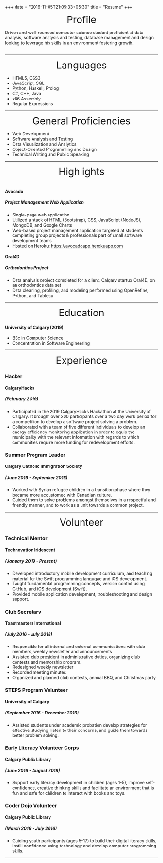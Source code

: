 +++
date = "2016-11-05T21:05:33+05:30"
title = "Resume"
+++

<p align="center">
  <font size="+3">Profile</font>
</p>

Driven and well-rounded computer science student proficient at data analysis, software analysis and testing, database management and design looking to leverage his skills in an environment fostering growth.
<br></br>

__________________

<p align="center">
  <font size="+3">Languages</font>
</p>

* HTML5, CSS3
* JavaScript, SQL
* Python, Haskell, Prolog
* C#, C++, Java
* x86 Assembly
* Regular Expressions

__________________

<p align="center">
  <font size="+3">General Proficiencies</font>
</p>

* Web Development
* Software Analysis and Testing
* Data Visualization and Analytics
* Object-Oriented Programming and Design
* Technical Writing and Public Speaking

__________________

<p align="center">
  <font size="+3">Highlights</font>
  <br></br>
</p>


#### Avocado
##### Project Management Web Application
* Single-page web application
* Utilized a stack of HTML (Bootstrap), CSS, JavaScript (NodeJS), MongoDB, and Google Charts
* Web-based project management application targeted at students completing group projects & professionals part of small software development teams
* Hosted on Heroku: https://avocadoapp.herokuapp.com

#### Oral4D
##### Orthodontics Project
* Data analysis project completed for a client, Calgary startup Oral4D, on an orthodontics data set
* Data cleaning, profiling, and modeling performed using OpenRefine, Python, and Tableau

__________________

<p align="center">
  <font size="+3">Education</font>
</p>

#### University of Calgary (2019)
* BSc in Computer Science
* Concentration in Software Engineering

__________________

<p align="center">
  <font size="+3">Experience</font>
</p>

### Hacker
#### CalgaryHacks
##### (February 2019)
* Participated in the 2019 CalgaryHacks Hackathon at the University of Calgary. It brought over 200 participants over a two day work period for a competition to develop a software project solving a problem.
* Collaborated with a team of five different individuals to develop an energy efficiency monitoring application in order to equip the municipality with the relevant information with regards to which communities require more funding for redevelopment efforts.

### Summer Program Leader
#### Calgary Catholic Immigration Society
##### (June 2016 - September 2016)
* Worked with Syrian refugee children in a transition phase where they became more accustomed with Canadian culture.
* Guided them to solve problems amongst themselves in a respectful and friendly manner, and to work as a unit towards a common project.

__________________

<p align="center">
  <font size="+3">Volunteer</font>
</p>

### Technical Mentor
#### Technovation Iridescent
##### (January 2019 - Present)
* Developed introductory mobile development curriculum, and teaching material for the Swift programming langugae and iOS development.
* Taught fundamental programming concepts, version control using GitHub, and iOS development (Swift).
* Provided mobile application development, troubleshooting and design support.

### Club Secretary
#### Toastmasters International
##### (July 2016 - July 2018)
* Responsible for all internal and external communications with club members, weekly newsletter and announcements
* Assisted club president in administrative duties, organizing club contests and mentorship program.
* Redesigned weekly newsletter
* Recorded meeting minutes
* Organized and planned club contests, annual BBQ, and Christmas party

### STEPS Program Volunteer
#### University of Calgary
##### (September 2016 - December 2016)
* Assisted students under academic probation develop strategies for effective studying, listen to their concerns, and guide them towards better problem solving.

### Early Literacy Volunteer Corps
#### Calgary Public Library
##### (June 2016 - August 2018)
* Support early literacy development in children (ages 1-5), improve self-confidence, creative thinking skills and facilitate an environment that is fun and safe for children to interact with books and toys.

### Coder Dojo Volunteer
#### Calgary Public Library
##### (March 2016 - July 2016)
* Guiding youth participants (ages 5-17) to build their digital literacy skills, instill confidence using technology and develop computer programming skills.

__________________